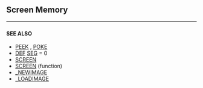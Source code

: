 ## Screen Memory
---

### 

#### SEE ALSO
* [PEEK](./PEEK.md) , [POKE](./POKE.md)
* [DEF](./DEF.md) [SEG](./SEG.md) = 0
* [SCREEN](./SCREEN.md)
* [SCREEN](./SCREEN.md) (function)
* [_NEWIMAGE](./_NEWIMAGE.md)
* [_LOADIMAGE](./_LOADIMAGE.md)
